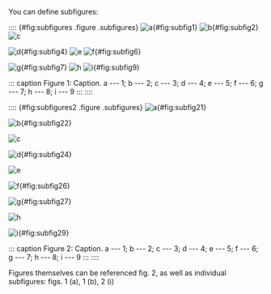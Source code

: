 You can define subfigures:

:::: {#fig:subfigures .figure .subfigures}
![a](fig1.png){#fig:subfig1} ![b](fig2.png){#fig:subfig2} ![c](fig3.png)

![d](fig4.png){#fig:subfig4} ![e](fig5.png) ![f](fig6.png){#fig:subfig6}

![g](fig7.png){#fig:subfig7} ![h](fig8.png) ![i](fig9.png){#fig:subfig9}

::: caption
Figure 1: Caption. a --- 1; b --- 2; c --- 3; d --- 4; e --- 5; f ---
6; g --- 7; h --- 8; i --- 9
:::
::::

:::: {#fig:subfigures2 .figure .subfigures}
![a](fig1.png){#fig:subfig21}

![b](fig2.png){#fig:subfig22}

![c](fig3.png)

![d](fig4.png){#fig:subfig24}

![e](fig5.png)

![f](fig6.png){#fig:subfig26}

![g](fig7.png){#fig:subfig27}

![h](fig8.png)

![i](fig9.png){#fig:subfig29}

::: caption
Figure 2: Caption. a --- 1; b --- 2; c --- 3; d --- 4; e --- 5; f ---
6; g --- 7; h --- 8; i --- 9
:::
::::

Figures themselves can be referenced fig. 2, as well as individual
subfigures: figs. 1 (a), 1 (b), 2 (i)
